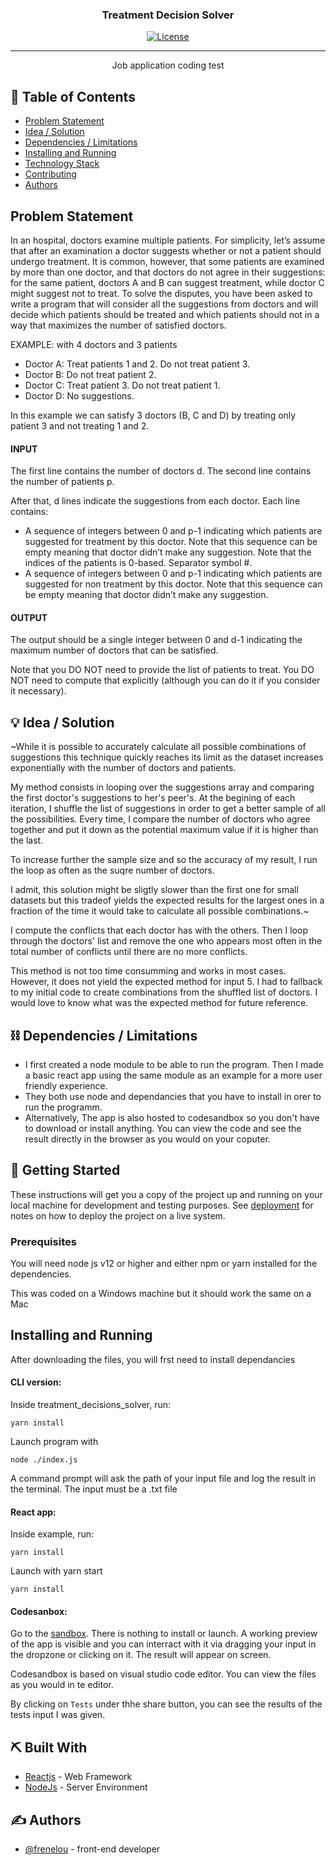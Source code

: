 <h3 align="center">Treatment Decision Solver</h3>

<div align="center">

[![License](https://img.shields.io/badge/license-MIT-blue.svg)](LICENSE.md)

</div>

---

<p align="center"> Job application coding test
</p>

## 📝 Table of Contents

- [Problem Statement](#problem_statement)
- [Idea / Solution](#idea)
- [Dependencies / Limitations](#limitations)
- [Installing and Running](#getting_started)
- [Technology Stack](#tech_stack)
- [Contributing](../CONTRIBUTING.md)
- [Authors](#authors)

## Problem Statement <a name = "problem_statement"></a>

In an hospital, doctors examine multiple patients. For simplicity, let’s assume that after an examination a doctor suggests whether or not a patient should undergo treatment. It is common, however, that some patients are examined by more than one doctor, and that doctors do not agree in their suggestions: for the same patient, doctors A and B can suggest treatment, while doctor C might suggest not to treat. To solve the disputes, you have been asked to write a program that will consider all the suggestions from doctors and will decide which patients should be treated and which patients should not in a way that maximizes the number of satisfied doctors.

EXAMPLE:  with 4 doctors and 3 patients

 - Doctor A: Treat patients 1 and 2. Do not treat patient 3.
 - Doctor B: Do not treat patient 2.
 - Doctor C: Treat patient 3. Do not treat patient 1.
 - Doctor D: No suggestions.

In this example we can satisfy 3 doctors (B, C and D) by treating only patient 3 and not treating 1 and 2.

#### INPUT
The first line contains the number of doctors d.
The second line contains the number of patients p.

After that, d lines indicate the suggestions from each doctor. Each line contains:
 -  A sequence of integers between 0 and p-1 indicating which patients are suggested for treatment by this doctor. Note that this sequence can be empty meaning that doctor didn’t make any suggestion. Note that the indices of the patients is 0-based.
Separator symbol #.
 -  A sequence of integers between 0 and p-1 indicating which patients are suggested for non treatment by this doctor. Note that this sequence can be empty meaning that doctor didn’t make any suggestion.

#### OUTPUT
The output should be a single integer between 0 and d-1 indicating the maximum number of doctors that can be satisfied.

Note that you DO NOT need to provide the list of patients to treat. You DO NOT need to compute that explicitly (although you can do it if you consider it necessary).


## 💡 Idea / Solution <a name = "idea"></a>

~While it is possible to accurately calculate all possible combinations of suggestions this technique quickly reaches its limit as the dataset increases exponentially with the number of doctors and patients. 

My method consists in looping over the suggestions array and comparing the first doctor's suggestions to her's peer's. At the begining of each iteration, I shuffle the list of suggestions in order to get a better sample of all the possibilities. Every time, I compare the number of doctors who agree together and put it down as the potential maximum value if it is higher than the last. 

To increase further the sample size and so the accuracy of my result, I run the loop as often as the suqre number of doctors. 

I admit, this solution might be sligtly slower than the first one for small datasets but this tradeof yields the expected results for the largest ones in a fraction of the time it would take to calculate all possible combinations.~

I compute the conflicts that each doctor has with the others. Then I loop through the doctors' list and remove the one who appears most often in the total number of conflicts until there are no more conflicts.

This method is not too time consumming and works in most cases. However, it does not yield the expected method for input 5.
I had to fallback to my initial code to create combinations from the shuffled list of doctors. I would love to know what was the expected method for future reference. 


## ⛓️ Dependencies / Limitations <a name = "limitations"></a>

- I first created a node module to be able to run the program. Then I made a basic react app using the same module as an example for a more user friendly experience.
- They both use node and dependancies that you have to install in orer to run the programm.
- Alternatively, The app is also hosted to codesandbox so you don't have to download or install anything. You can view the code and see the result directly in the browser as you would on your coputer.


## 🏁 Getting Started <a name = "getting_started"></a>

These instructions will get you a copy of the project up and running on your local machine for development
and testing purposes. See [deployment](#deployment) for notes on how to deploy the project on a live system.

### Prerequisites

You will need node js v12 or higher and either npm or yarn installed for the dependencies.

This was coded on a Windows machine but it should work the same on a Mac 

## Installing and Running

After downloading the files, you will frst need to install dependancies  

#### CLI version:

Inside treatment_decisions_solver, run: 
```
yarn install
```
Launch program with
```
node ./index.js
```
A command prompt will ask the path of your input file and log the result in the terminal. The input must be a .txt file

#### React app:

Inside example, run: 
```
yarn install
```

Launch with yarn start
```
yarn install
```

#### Codesanbox:

Go to the [sandbox](https://codesandbox.io/s/patient-treatment-solver-1cs55). There is nothing to install or launch. A working preview of the app is visible and you can interract with it via dragging your input in the dropzone or clicking on it. The result will appear on screen.

Codesandbox is based on visual studio code editor. You can view the files as you would in te editor.

By clicking on `Tests` under thhe share button, you can see the results of the tests input I was given.


## ⛏️ Built With <a name = "tech_stack"></a>

- [Reactjs](https://reactjs.org/) - Web Framework
- [NodeJs](https://nodejs.org/en/) - Server Environment

## ✍️ Authors <a name = "authors"></a>

- [@frenelou](https://github.com/frenelou) - front-end developer
